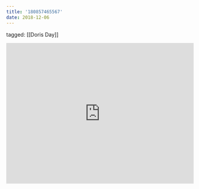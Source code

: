 ```yaml
---
title: '180857465567'
date: 2018-12-06
---
```

tagged: [[Doris Day]]
<iframe allow="accelerometer; autoplay; clipboard-write; encrypted-media; gyroscope; picture-in-picture" allowfullscreen="" frameborder="0" height="375" id="youtube_iframe" src="https://www.youtube.com/embed/A6LfgqPkxCI?feature=oembed&amp;enablejsapi=1&amp;origin=https://safe.txmblr.com&amp;wmode=opaque" width="500"></iframe>